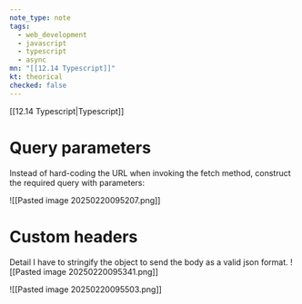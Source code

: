 ```yaml
---
note_type: note
tags:
  - web_development
  - javascript
  - typescript
  - async
mn: "[[12.14 Typescript]]"
kt: theorical
checked: false
---
```

[[12.14 Typescript|Typescript]]

# Query parameters
Instead of hard-coding the URL when invoking the fetch method, construct the required query with parameters:

![[Pasted image 20250220095207.png]]

# Custom headers
Detail I have to stringify the object to send the body as a valid json format. 
![[Pasted image 20250220095341.png]]

![[Pasted image 20250220095503.png]]
